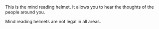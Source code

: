 This is the mind reading helmet. It allows you to hear the thoughts of the people around you.

Mind reading helmets are not legal in all areas.
